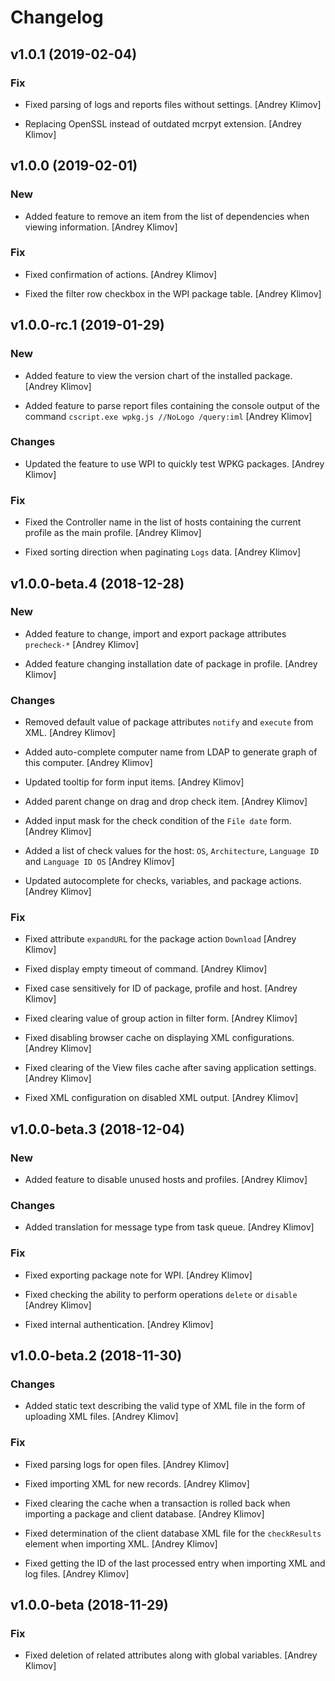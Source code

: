 # Changelog


## v1.0.1 (2019-02-04)

### Fix

* Fixed parsing of logs and reports files without settings. [Andrey Klimov]

* Replacing OpenSSL instead of outdated mcrpyt extension. [Andrey Klimov]


## v1.0.0 (2019-02-01)

### New

* Added feature to remove an item from the list of dependencies when viewing information. [Andrey Klimov]

### Fix

* Fixed confirmation of actions. [Andrey Klimov]

* Fixed the filter row checkbox in the WPI package table. [Andrey Klimov]


## v1.0.0-rc.1 (2019-01-29)

### New

* Added feature to view the version chart of the installed package. [Andrey Klimov]

* Added feature to parse report files containing the console output of the command `cscript.exe wpkg.js //NoLogo /query:iml` [Andrey Klimov]

### Changes

* Updated the feature to use WPI to quickly test WPKG packages. [Andrey Klimov]

### Fix

* Fixed the Controller name in the list of hosts containing the current profile as the main profile. [Andrey Klimov]

* Fixed sorting direction when paginating `Logs` data. [Andrey Klimov]


## v1.0.0-beta.4 (2018-12-28)

### New

* Added feature to change, import and export package attributes `precheck-*` [Andrey Klimov]

* Added feature changing installation date of package in profile. [Andrey Klimov]

### Changes

* Removed default value of package attributes `notify` and `execute` from XML. [Andrey Klimov]

* Added auto-complete computer name from LDAP to generate graph of this computer. [Andrey Klimov]

* Updated tooltip for form input items. [Andrey Klimov]

* Added parent change on drag and drop check item. [Andrey Klimov]

* Added input mask for the check condition of the `File date` form. [Andrey Klimov]

* Added a list of check values for the host: `OS`, `Architecture`, `Language ID` and `Language ID OS` [Andrey Klimov]

* Updated autocomplete for checks, variables, and package actions. [Andrey Klimov]

### Fix

* Fixed attribute `expandURL` for the package action `Download` [Andrey Klimov]

* Fixed display empty timeout of command. [Andrey Klimov]

* Fixed case sensitively for ID of package, profile and host. [Andrey Klimov]

* Fixed clearing value of group action in filter form. [Andrey Klimov]

* Fixed disabling browser cache on displaying XML configurations. [Andrey Klimov]

* Fixed clearing of the View files cache after saving application settings. [Andrey Klimov]

* Fixed XML configuration on disabled XML output. [Andrey Klimov]


## v1.0.0-beta.3 (2018-12-04)

### New

* Added feature to disable unused hosts and profiles. [Andrey Klimov]

### Changes

* Added translation for message type from task queue. [Andrey Klimov]

### Fix

* Fixed exporting package note for WPI. [Andrey Klimov]

* Fixed checking the ability to perform operations `delete` or `disable` [Andrey Klimov]

* Fixed internal authentication. [Andrey Klimov]


## v1.0.0-beta.2 (2018-11-30)

### Changes

* Added static text describing the valid type of XML file in the form of uploading XML files. [Andrey Klimov]

### Fix

* Fixed parsing logs for open files. [Andrey Klimov]

* Fixed importing XML for new records. [Andrey Klimov]

* Fixed clearing the cache when a transaction is rolled back when importing a package and client database. [Andrey Klimov]

* Fixed determination of the client database XML file for the `checkResults` element when importing XML. [Andrey Klimov]

* Fixed getting the ID of the last processed entry when importing XML and log files. [Andrey Klimov]


## v1.0.0-beta (2018-11-29)

### Fix

* Fixed deletion of related attributes along with global variables. [Andrey Klimov]


